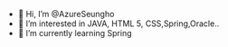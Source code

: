 - 👋 Hi, I’m @AzureSeungho
- 👀 I’m interested in JAVA, HTML 5, CSS,Spring,Oracle..
- 🌱 I’m currently learning Spring

<!---
AzureSeungho/AzureSeungho is a ✨ special ✨ repository because its `README.md` (this file) appears on your GitHub profile.
You can click the Preview link to take a look at your changes.
--->
